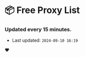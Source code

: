 # :package: Free Proxy List
### Updated every 15 minutes.

- Last updated: `2024-09-10 16:19`

:heart:
